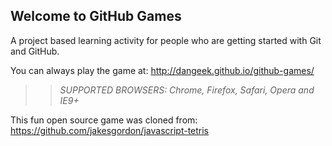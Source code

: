 ## Welcome to GitHub Games

A project based learning activity for people who are getting started with Git and GitHub.

You can always play the game at: http://dangeek.github.io/github-games/

>> _*SUPPORTED BROWSERS*: Chrome, Firefox, Safari, Opera and IE9+_

This fun open source game was cloned from: https://github.com/jakesgordon/javascript-tetris
